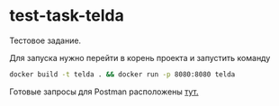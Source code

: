# test-task-telda

Тестовое задание. 

Для запуска нужно перейти в корень проекта и запустить команду 
```bash
docker build -t telda . && docker run -p 8080:8080 telda

```

Готовые запросы для Postman расположены [тут.](https://api.postman.com/collections/26739908-746c5313-dc84-43c5-b75d-535fc9d87c73?access_key=PMAT-01H69GW4MY6JA1DVZW75YAAVJB)

